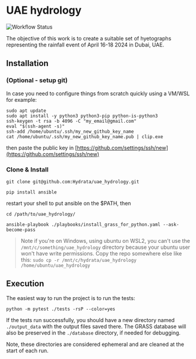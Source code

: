 # UAE hydrology

![Workflow Status](https://github.com/Hydrata/uae_hydrology/actions/workflows/pytest.yml/badge.svg)

The objective of this work is to create a suitable set of hyetographs representing the rainfall event of April 16-18 2024 in Dubai, UAE.

## Installation
### (Optional - setup git)
In case you need to configure things from scratch quickly using a VM/WSL for example:
```
sudo apt update
sudo apt install -y python3 python3-pip python-is-python3
ssh-keygen -t rsa -b 4096 -C "my_email@gmail.com"
eval "$(ssh-agent -s)"
ssh-add /home/ubuntu/.ssh/my_new_github_key_name
cat /home/ubuntu/.ssh/my_new_github_key_name.pub | clip.exe
```
then paste the public key in [https://github.com/settings/ssh/new](https://github.com/settings/ssh/new)

### Clone & Install
```git clone git@github.com:Hydrata/uae_hydrology.git```

```pip install ansible```

restart your shell to put ansible on the $PATH, then

```cd /path/to/uae_hydrology/```

```ansible-playbook ./playbooks/install_grass_for_python.yaml --ask-become-pass```

> Note if you're on Windows, using ubuntu on WSL2, you can't use the `/mnt/c/something/uae_hydrology` directory because your ubuntu user won't have write permissions. Copy the repo somewhere else like this:
`sudo cp -r /mnt/c/hydrata/uae_hydrology /home/ubuntu/uae_hydrology`

## Execution
The easiest way to run the project is to run the tests:

`python -m pytest ./tests -rsP --color=yes`

If the tests run successfully, you should have a new directory named `./output_data` with the output files saved there. The GRASS database will also be preserved in the `./database` directory, if needed for debugging.

Note, these directories are considered ephemeral and are cleaned at the start of each run.
